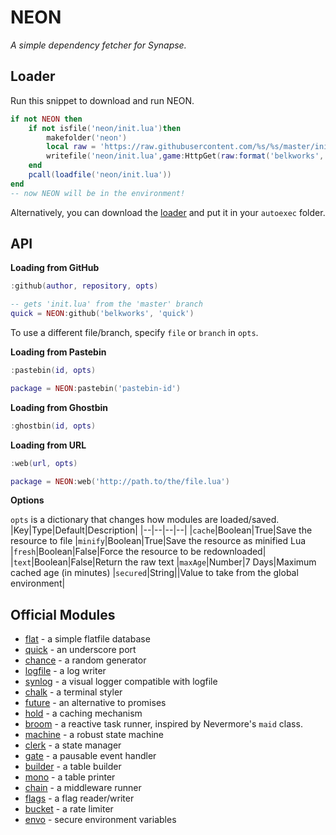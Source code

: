 
# NEON

*A simple dependency fetcher for Synapse.*

## Loader

Run this snippet to download and run NEON.
```lua
if not NEON then
    if not isfile('neon/init.lua')then
        makefolder('neon')
        local raw = 'https://raw.githubusercontent.com/%s/%s/master/init.lua'
        writefile('neon/init.lua',game:HttpGet(raw:format('belkworks','neon')))
    end
    pcall(loadfile('neon/init.lua'))
end
-- now NEON will be in the environment!
```
Alternatively, you can download the [loader](https://raw.githubusercontent.com/Belkworks/NEON/master/loader.lua) and put it in your `autoexec` folder.

## API

**Loading from GitHub**

```lua
:github(author, repository, opts)
```
```lua
-- gets 'init.lua' from the 'master' branch
quick = NEON:github('belkworks', 'quick')
```
To use a different file/branch, specify `file` or `branch` in `opts`.

**Loading from Pastebin**

```lua
:pastebin(id, opts)
```
```lua
package = NEON:pastebin('pastebin-id')
```

**Loading from Ghostbin**

```lua
:ghostbin(id, opts)
```

**Loading from URL**

```lua
:web(url, opts)
```
```lua
package = NEON:web('http://path.to/the/file.lua')
```

**Options**

`opts` is a dictionary that changes how modules are loaded/saved.
|Key|Type|Default|Description|
|--|--|--|--|
|`cache`|Boolean|True|Save the resource to file
|`minify`|Boolean|True|Save the resource as minified Lua
|`fresh`|Boolean|False|Force the resource to be redownloaded|
|`text`|Boolean|False|Return the raw text
|`maxAge`|Number|7 Days|Maximum cached age (in minutes)
|`secured`|String||Value to take from the global environment|

## Official Modules

- [flat](https://github.com/Belkworks/flat) - a simple flatfile database
- [quick](https://github.com/Belkworks/quick) - an underscore port
- [chance](https://github.com/Belkworks/chance) - a random generator
- [logfile](https://github.com/Belkworks/logfile) - a log writer
- [synlog](https://github.com/Belkworks/synlog) - a visual logger compatible with logfile
- [chalk](https://github.com/Belkworks/chalk) - a terminal styler
- [future](https://github.com/Belkworks/future) - an alternative to promises
- [hold](https://github.com/Belkworks/hold) - a caching mechanism
- [broom](https://github.com/Belkworks/broom) - a reactive task runner, inspired by Nevermore's `maid` class.
- [machine](https://github.com/Belkworks/machine) - a robust state machine
- [clerk](https://github.com/Belkworks/clerk) - a state manager
- [gate](https://github.com/Belkworks/gate) - a pausable event handler
- [builder](https://github.com/Belkworks/builder) - a table builder
- [mono](https://github.com/Belkworks/mono) - a table printer
- [chain](https://github.com/Belkworks/chain) - a middleware runner
- [flags](https://github.com/Belkworks/flags) - a flag reader/writer
- [bucket](https://github.com/Belkworks/bucket) - a rate limiter
- [envo](https://github.com/Belkworks/envo) - secure environment variables 
